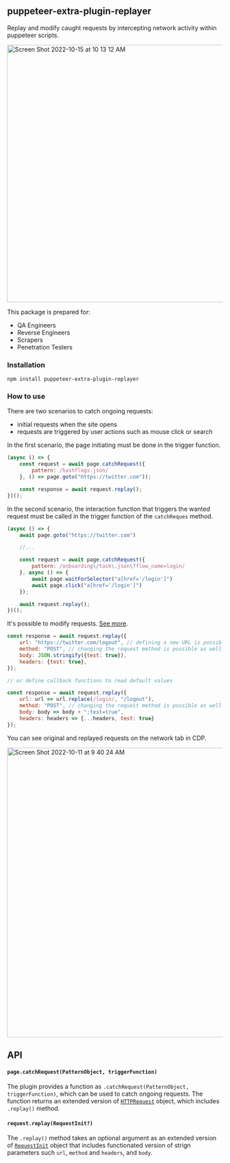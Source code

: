 ## puppeteer-extra-plugin-replayer

Replay and modify caught requests by intercepting network activity within puppeteer scripts.

<img width="600" alt="Screen Shot 2022-10-15 at 10 13 12 AM" src="https://user-images.githubusercontent.com/9467273/195974289-68ebdb69-f7dc-44c4-a747-3b33f3da645e.png">

This package is prepared for:

- QA Engineers
- Reverse Engineers
- Scrapers
- Penetration Testers

### Installation

```npm
npm install puppeteer-extra-plugin-replayer
```

### How to use

There are two scenarios to catch ongoing requests:
- initial requests when the site opens
- requests are triggered by user actions such as mouse click or search

In the first scenario, the page initiating must be done in the trigger function.

```javascript
(async () => {
    const request = await page.catchRequest({
        pattern: /hashflags.json/
    }, () => page.goto("https://twitter.com"));

    const response = await request.replay();
})();
```

In the second scenario, the interaction function that triggers the wanted request must be called in the trigger function of the `catchReques` method.

```javascript
(async () => {
    await page.goto("https://twitter.com")

    //...

    const request = await page.catchRequest({
        pattern: /onboarding\/task\.json\?flow_name=login/
    }, async () => {
        await page.waitForSelector("a[href='/login']")
        await page.click("a[href='/login']")
    });

    await request.replay();
})();
```

It's possible to modify requests. [See more](#requestreplayrequestinit).

```javascript
const response = await request.replay({
	url: "https://twitter.com/logout", // defining a new URL is possible
	method: "POST", // changing the request method is possible as well
 	body: JSON.stringify({test: true}),
	headers: {test: true},
});

// or define callback functions to read default values

const response = await request.replay({
	url: url => url.replace(/login/, "/logout"),
	method: "POST", // changing the request method is possible as well
 	body: body => body + ";test=true",
	headers: headers => {...headers, test: true}
});
```

You can see original and replayed requests on the network tab in CDP.

<img width="675" alt="Screen Shot 2022-10-11 at 9 40 24 AM" src="https://user-images.githubusercontent.com/9467273/195022533-cc08c0c6-b9e1-45de-8289-8278edc132bf.png">


## API

#### `page.catchRequest(PatternObject, triggerFunction)`

The plugin provides a function as `.catchRequest(PatternObject, triggerFunction)`, which can be used to catch ongoing requests. The function returns an extended version of [`HTTPRequest`](https://learn.microsoft.com/en-us/javascript/api/@aspnet/signalr/httprequest?view=signalr-js-latest) object, which includes `.replay()` method.

#### `request.replay(RequestInit?)`

The `.replay()` method takes an optional argument as an extended version of [`RequestInit`](https://microsoft.github.io/PowerBI-JavaScript/interfaces/_node_modules_typedoc_node_modules_typescript_lib_lib_dom_d_.requestinit.html) object that includes functionated version of strign parameters such `url`, `method` and `headers`, and `body`.
